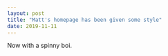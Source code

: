 ```yaml
---
layout: post
title: "Matt's homepage has been given some style"
date: 2019-11-11
---
```


Now with a spinny boi.

